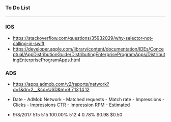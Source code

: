 ### To Do List
 
----------------------------------------------------------------------------
### IOS
* https://stackoverflow.com/questions/35932029/why-selector-not-calling-in-swift
* https://developer.apple.com/library/content/documentation/IDEs/Conceptual/AppDistributionGuide/DistributingEnterpriseProgramApps/DistributingEnterpriseProgramApps.html


### ADS
* https://apps.admob.com/v2/reports/network?d=1&dr=2__&cc=USD&m=9,7,13,14,12


* Date	- AdMob Network	- Matched requests	- Match rate	- Impressions	- Clicks	- Impressions CTR	- Impression RPM	- Estimated
* 9/8/2017		  515				         515				         100.00%		   512			         4		      0.78%			         $0.98			            $0.50





